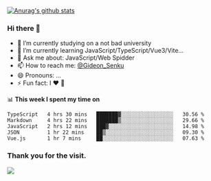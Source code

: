 [![Anurag's github stats](https://github-readme-stats.vercel.app/api?username=gideonsenku)](https://github.com/anuraghazra/github-readme-stats)
### Hi there 👋
- 🔭 I’m currently studying on a not bad university 
- 🌱 I’m currently learning JavaScript/TypeScript/Vue3/Vite...
- 💬 Ask me about: JavaScript/Web Spidder 
- 📫 How to reach me: [@Gideon_Senku](https://t.me/Gideon_Senku)
- 😄 Pronouns: ...
- ⚡ Fun fact: I ❤️ 🎵

📊 **This week I spent my time on**
<!--START_SECTION:waka-->
```text
TypeScript   4 hrs 30 mins   ███████▓░░░░░░░░░░░░░░░░░   30.56 % 
Markdown     4 hrs 22 mins   ███████▒░░░░░░░░░░░░░░░░░   29.66 % 
JavaScript   2 hrs 12 mins   ███▓░░░░░░░░░░░░░░░░░░░░░   14.98 % 
JSON         1 hr 22 mins    ██▒░░░░░░░░░░░░░░░░░░░░░░   09.30 % 
Vue.js       1 hr 7 mins     ██░░░░░░░░░░░░░░░░░░░░░░░   07.63 % 
```
<!--END_SECTION:waka-->


### Thank you for the visit.
![](http://profile-counter.glitch.me/gideonsenku/count.svg)
<!--
**GideonSenku/GideonSenku** is a ✨ _special_ ✨ repository because its `README.md` (this file) appears on your GitHub profile.

Here are some ideas to get you started:

- 🔭 I’m currently working on ...
- 🌱 I’m currently learning ...
- 👯 I’m looking to collaborate on ...
- 🤔 I’m looking for help with ...
- 💬 Ask me about ...
- 📫 How to reach me: ...
- 😄 Pronouns: ...
- ⚡ Fun fact: ...
-->

